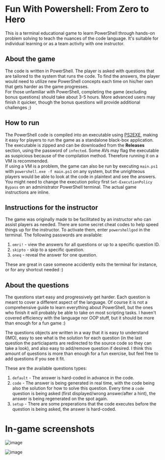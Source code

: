 # Fun With Powershell: From Zero to Hero

This is a terminal educational game to learn PowerShell through hands-on problem solving to teach the nuances of the code language. It's suitable for individual learning or as a team activity with one instructor.

## About the game
The code is written in PowerShell. The player is asked with questions that are tailored to the system that runs the code. To find the answers, the player would need to utilize new PowerShell concepts each time on his/her own that gets harder as the game progresses.
<br>For those unfamiliar with PowerShell, completing the game (excluding bonus questions) should take about 3-5 hours. More advanced users may finish it quicker, though the bonus questions will provide additional challenges ;)

## How to run

The PowerShell code is compiled into an executable using [PS2EXE](https://github.com/MScholtes/PS2EXE), making it easy for players to run the game as a standalone black-box application. The executable is zipped and can be downloaded from the **Releases** section, using the password of `infected`. Some AVs may flag the executable as suspicious because of the compilation method. 
Therefore running it on a VM is recommended. <br>If using a VM is a problem, the game can also be run by executing `main.ps1` with `powershell.exe -f main.ps1` on any system, but the unrighteous players would be able to look at the code in plaintext and see the answers. You might need to change the execution policy first `Set-ExecutionPolicy Bypass` on an administrator PowerShell terminal. The actual game instructions are inline.

## Instructions for the instructor

The game was originally made to be facilitated by an instructor who can assist players as needed. There are some secret cheat codes to help speed things up for the instructor. To activate them, enter `powershellgod` in the terminal. The following passwords are available:
1. `omri!` - view the answers for all questions or up to a specific question ID.
2.  `skipto` - skip to a specific question.
3.  `oneq` - reveal the answer for one question.

These are great in case someone accidently exits the terminal for instance, or for any shortcut needed :)

## About the questions

The questions start easy and progressively get harder. Each question is meant to cover a different aspect of the language. Of course it is not a comprehensive guide to learn everything about PowerShell, but the ones who finish it will probably be able to take on most scripting tasks. I haven't covered efficiency with the language nor OOP stuff, but it should be more than enough for a fun game :) 

The questions objects are written in a way that it is easy to understand (IMO), easy to see what is the solution for each question (in the last question the particiapants are redirected to the source code so they can take a look), and also easy to add/remove question if desired. 
I think this amount of questions is more than enough for a fun exercise, but feel free to add questions if you see it fit.

These are the available questions types:
1. `default` - The answer is hard-coded in advance in the code.
2. `code` - The answer is being generated in real time, with the code being also the solution for how to solve this question. Every time a `code` question is being asked (first displayed/wrong answer/after a hint), the answer is being regenerated on the spot again.
3. `setup` - There are some preperations that the code executes before the question is being asked, the answer is hard-coded.

# In-game screenshots

![image](https://github.com/omrirefaeli/PowershellZeroToHero/assets/30568019/7f121af9-7bef-41a8-b254-a5d9ac9277fc)


![image](https://github.com/omrirefaeli/PowershellZeroToHero/assets/30568019/1d2e022e-d122-4cba-90f9-78b110da6440)

